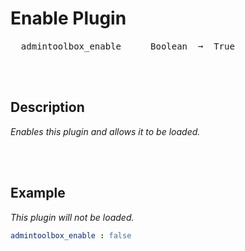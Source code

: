 
# Enable Plugin

<kbd>  admintoolbox_enable  </kbd>  
<kbd>  Boolean  ➞  True  </kbd>

<br>
<br>

## Description

*Enables this plugin and allows it to be loaded.*

<br>
<br>

## Example

*This plugin will not be loaded.*

```yaml
admintoolbox_enable : false
```

<br>
